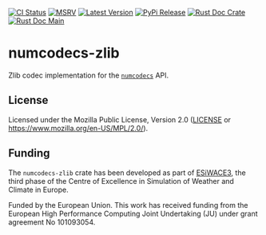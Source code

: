 [![CI Status]][workflow] [![MSRV]][repo] [![Latest Version]][crates.io] [![PyPi Release]][pypi] [![Rust Doc Crate]][docs.rs] [![Rust Doc Main]][docs]

[CI Status]: https://img.shields.io/github/actions/workflow/status/juntyr/numcodecs-rs/ci.yml?branch=main
[workflow]: https://github.com/juntyr/numcodecs-rs/actions/workflows/ci.yml?query=branch%3Amain

[MSRV]: https://img.shields.io/badge/MSRV-1.82.0-blue
[repo]: https://github.com/juntyr/numcodecs-rs

[Latest Version]: https://img.shields.io/crates/v/numcodecs-zlib
[crates.io]: https://crates.io/crates/numcodecs-zlib

[PyPi Release]: https://img.shields.io/pypi/v/numcodecs-wasm-zlib.svg
[pypi]: https://pypi.python.org/pypi/numcodecs-wasm-zlib

[Rust Doc Crate]: https://img.shields.io/docsrs/numcodecs-zlib
[docs.rs]: https://docs.rs/numcodecs-zlib/

[Rust Doc Main]: https://img.shields.io/badge/docs-main-blue
[docs]: https://juntyr.github.io/numcodecs-rs/numcodecs_zlib

# numcodecs-zlib

Zlib codec implementation for the [`numcodecs`] API.

[`numcodecs`]: https://docs.rs/numcodecs/0.2/numcodecs/

## License

Licensed under the Mozilla Public License, Version 2.0 ([LICENSE](LICENSE) or https://www.mozilla.org/en-US/MPL/2.0/).

## Funding

The `numcodecs-zlib` crate has been developed as part of [ESiWACE3](https://www.esiwace.eu), the third phase of the Centre of Excellence in Simulation of Weather and Climate in Europe.

Funded by the European Union. This work has received funding from the European High Performance Computing Joint Undertaking (JU) under grant agreement No 101093054.
